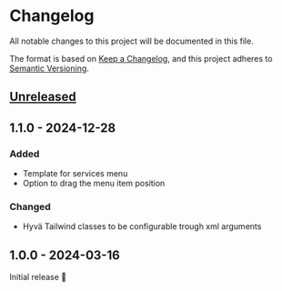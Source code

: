 # Changelog

All notable changes to this project will be documented in this file.

The format is based on [Keep a Changelog](https://keepachangelog.com/en/1.1.0/),
and this project adheres to [Semantic Versioning](https://semver.org/spec/v2.0.0.html).

## [Unreleased]

[Unreleased]: https://github.com/Siteation/magento2-storeinfo/compare/1.0.0...main

## 1.1.0 - 2024-12-28

### Added
- Template for services menu
- Option to drag the menu item position

### Changed
- Hyvä Tailwind classes to be configurable trough xml arguments

## 1.0.0 - 2024-03-16

Initial release 🎉
